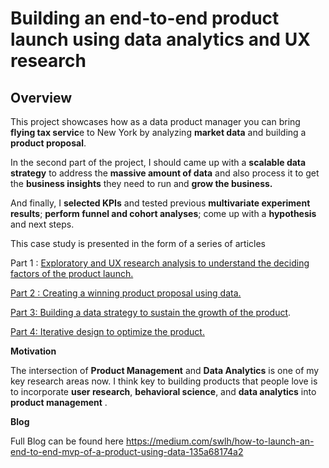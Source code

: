 # Building an end-to-end product launch using data analytics and UX research


## Overview

This project showcases how as a data product manager you can bring    **flying tax servic**e to New York by analyzing  **market data** and building a  **product proposal**.

In the second part of the project, I should came up with a  **scalable data strategy** to address the  **massive amount of data**  and also process it to get the  **business insights**  they need to run and  **grow the business.**

And finally, I   **selected KPIs**  and tested previous  **multivariate experiment results**;  **perform funnel and cohort analyses**; come up with a  **hypothesis**  and next steps.

This case study is presented in the form of a series of articles

Part 1 :  [Exploratory and UX research analysis to understand the deciding factors of the product launch.](https://medium.com/swlh/leveraging-the-power-of-data-analytics-in-mvp-product-launch-ffca010f28fa)

[Part 2 : Creating a winning product proposal using data.](https://medium.com/swlh/using-data-to-create-a-winning-product-proposal-a-case-study-with-flying-taxi-2beb6d454e7)

[Part 3: Building a data strategy to sustain the growth of the product](https://snehamehrin22.medium.com/building-a-scalable-data-strategy-for-a-product-a-case-study-with-flying-taxi-c60c733aea97?source=your_stories_page).

[Part 4: Iterative design to optimize the product.](https://snehamehrin22.medium.com/using-iterative-design-to-optimize-the-user-flow-of-a-product-a-case-study-with-flying-taxi-32604f7512f9?source=your_stories_page-------------------------------------)

**Motivation**


The intersection of **Product Management** and **Data Analytics** is one of my key research areas now.  I think key to building products that people love is to  incorporate  **user research**,  **behavioral science**, and  **data analytics** into  **product management** .

**Blog**

Full Blog can be found here 
https://medium.com/swlh/how-to-launch-an-end-to-end-mvp-of-a-product-using-data-135a68174a2
